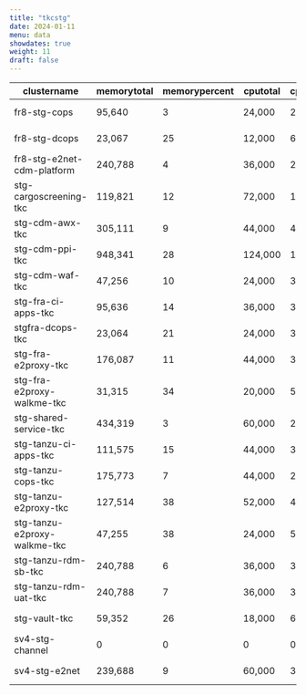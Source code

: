 ```yaml
---
title: "tkcstg"
date: 2024-01-11
menu: data
showdates: true
weight: 11
draft: false
---
```

<!--more-->
| clustername                  | memorytotal | memorypercent | cputotal | cpupercent | nodecount | health             | message            |
| ---------------------------- | ----------- | ------------- | -------- | ---------- | --------- | ------------------ | ------------------ |
| fr8-stg-cops                 |      95,640 |             3 |   24,000 |         26 |         6 | HEALTHY            | Cluster is healthy |
| fr8-stg-dcops                |      23,067 |            25 |   12,000 |         61 |         6 | HEALTHY            | Cluster is healthy |
| fr8-stg-e2net-cdm-platform   |     240,788 |             4 |   36,000 |         27 |         6 | HEALTHY            | Cluster is healthy |
| stg-cargoscreening-tkc       |     119,821 |            12 |   72,000 |         16 |         6 | HEALTHY            | Cluster is healthy |
| stg-cdm-awx-tkc              |     305,111 |             9 |   44,000 |         44 |         7 | HEALTHY            | Cluster is healthy |
| stg-cdm-ppi-tkc              |     948,341 |            28 |  124,000 |         17 |        17 | HEALTHY            | Cluster is healthy |
| stg-cdm-waf-tkc              |      47,256 |            10 |   24,000 |         30 |         6 | HEALTHY            | Cluster is healthy |
| stg-fra-ci-apps-tkc          |      95,636 |            14 |   36,000 |         33 |         6 | HEALTHY            | Cluster is healthy |
| stgfra-dcops-tkc             |      23,064 |            21 |   24,000 |         30 |         6 | HEALTHY            | Cluster is healthy |
| stg-fra-e2proxy-tkc          |     176,087 |            11 |   44,000 |         32 |         7 | HEALTHY            | Cluster is healthy |
| stg-fra-e2proxy-walkme-tkc   |      31,315 |            34 |   20,000 |         50 |         5 | HEALTHY            | Cluster is healthy |
| stg-shared-service-tkc       |     434,319 |             3 |   60,000 |         20 |         6 | HEALTHY            | Cluster is healthy |
| stg-tanzu-ci-apps-tkc        |     111,575 |            15 |   44,000 |         31 |         7 | HEALTHY            | Cluster is healthy |
| stg-tanzu-cops-tkc           |     175,773 |             7 |   44,000 |         29 |         7 | HEALTHY            | Cluster is healthy |
| stg-tanzu-e2proxy-tkc        |     127,514 |            38 |   52,000 |         40 |         8 | HEALTHY            | Cluster is healthy |
| stg-tanzu-e2proxy-walkme-tkc |      47,255 |            38 |   24,000 |         52 |         6 | HEALTHY            | Cluster is healthy |
| stg-tanzu-rdm-sb-tkc         |     240,788 |             6 |   36,000 |         34 |         6 | HEALTHY            | Cluster is healthy |
| stg-tanzu-rdm-uat-tkc        |     240,788 |             7 |   36,000 |         35 |         6 | HEALTHY            | Cluster is healthy |
| stg-vault-tkc                |      59,352 |            26 |   18,000 |         68 |         6 | HEALTHY            | Cluster is healthy |
| sv4-stg-channel              |           0 |             0 |        0 |          0 |         0 | HEALTH_UNSPECIFIED |                    |
| sv4-stg-e2net                |     239,688 |             9 |   60,000 |         30 |         9 | HEALTHY            | Cluster is healthy |
